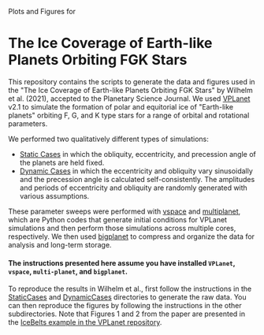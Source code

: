 Plots and Figures for 
# The Ice Coverage of Earth-like Planets Orbiting FGK Stars

This repository contains the scripts to generate the data and figures used in the  "The Ice Coverage of Earth-like Planets Orbiting FGK Stars" by Wilhelm et al. (2021), accepted to the Planetary Science Journal. We used [VPLanet](https://github.com/VirtualPlanetaryLaboratory/vplanet) v2.1 to simulate the formation of polar and equitorial ice of "Earth-like planets" orbiting F, G, and K type stars for a range of orbital and rotational parameters. 

We performed two qualitatively different types of simulations:

- [Static Cases](StaticCases) in which the obliquity, eccentricity, and precession angle of the planets are held fixed.
- [Dynamic Cases](DynamicCases) in which the eccentricity and obliquity vary sinusoidally and the precession angle is calculated self-consistently. The  amplitudes and periods of eccentricity and obliquity are randomly generated with various assumptions.

These parameter sweeps were performed with [vspace](https://github.com/VirtualPlanetaryLaboratory/vspace) and [multiplanet](https://github.com/VirtualPlanetaryLaboratory/multiplanet), which are Python codes that generate initial conditions for VPLanet simulations and then perform those simulations across multiple cores, respectively. We then used [bigplanet](https://github.com/VirtualPlanetaryLaboratory/bigplanet) to compress and organize the data for analysis and long-term storage.

#### The instructions presented here assume you have installed ``VPLanet``, ``vspace``, ``multi-planet``, and ``bigplanet``.

To reproduce the results in Wilhelm et al., first follow the instructions in the [StaticCases](StaticCases) and [DynamicCases](DynamicCases) directories to generate the raw data. You can then reproduce the figures by following the instructions in the other subdirectories. Note that Figures 1 and 2 from the paper are presented in the [IceBelts example in the VPLanet repository](https://github.com/VirtualPlanetaryLaboratory/vplanet/tree/main/examples/IceBelts).
